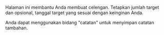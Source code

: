Halaman ini membantu Anda membuat celengan. Tetapkan jumlah target dan opsional, tanggal target yang sesuai dengan keinginan Anda.

Anda dapat menggunakan bidang "catatan" untuk menyimpan catatan tambahan.